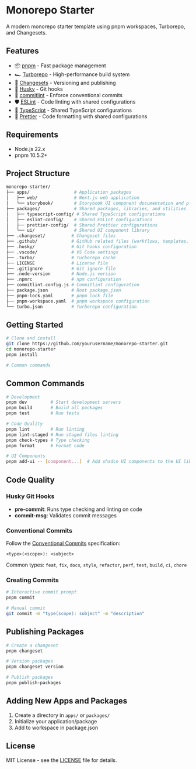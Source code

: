 # Monorepo Starter

A modern monorepo starter template using pnpm workspaces, Turborepo, and Changesets.

## Features

- 📦 [pnpm](https://pnpm.io/) - Fast package management
- 🏎️ [Turborepo](https://turbo.build/) - High-performance build system
- 🚢 [Changesets](https://github.com/changesets/changesets) - Versioning and publishing
- 🧹 [Husky](https://typicode.github.io/husky/) - Git hooks
- 📝 [commitlint](https://commitlint.js.org/) - Enforce conventional commits
- 🛡️ [ESLint](https://eslint.org/) - Code linting with shared configurations
- 🔄 [TypeScript](https://www.typescriptlang.org/) - Shared TypeScript configurations
- 🎨 [Prettier](https://prettier.io/) - Code formatting with shared configurations

## Requirements

- Node.js 22.x
- pnpm 10.5.2+

## Project Structure

```bash
monorepo-starter/
├── apps/                 # Application packages
│   ├── web/              # Next.js web application
│   └── storybook/        # Storybook UI component documentation and playground
├── packages/             # Shared packages, libraries, and utilities
│   ├── typescript-config/ # Shared TypeScript configurations
│   ├── eslint-config/    # Shared ESLint configurations
│   ├── prettier-config/  # Shared Prettier configurations
│   └── ui/               # Shared UI component library
├── .changeset/          # Changeset files
├── .github/             # GitHub related files (workflows, templates, etc.)
├── .husky/              # Git hooks configuration
├── .vscode/             # VS Code settings
├── .turbo/              # Turborepo cache
├── LICENSE              # License file
├── .gitignore           # Git ignore file
├── .node-version        # Node.js version
├── .npmrc               # npm configuration
├── commitlint.config.js # Commitlint configuration
├── package.json         # Root package.json
├── pnpm-lock.yaml       # pnpm lock file
├── pnpm-workspace.yaml  # pnpm workspace configuration
└── turbo.json           # Turborepo configuration
```

## Getting Started

```bash
# Clone and install
git clone https://github.com/yourusername/monorepo-starter.git
cd monorepo-starter
pnpm install

# Common commands
```

## Common Commands

```bash
# Development
pnpm dev         # Start development servers
pnpm build       # Build all packages
pnpm test        # Run tests

# Code Quality
pnpm lint        # Run linting
pnpm lint-staged # Run staged files linting
pnpm check-types # Type checking
pnpm format      # Format code

# UI Components
pnpm add-ui -- [component...]  # Add shadcn UI components to the UI library
```

## Code Quality

### Husky Git Hooks

- **pre-commit**: Runs type checking and linting on code
- **commit-msg**: Validates commit messages

### Conventional Commits

Follow the [Conventional Commits](https://www.conventionalcommits.org/) specification:

```
<type>(<scope>): <subject>
```

Common types: `feat`, `fix`, `docs`, `style`, `refactor`, `perf`, `test`, `build`, `ci`, `chore`

### Creating Commits

```bash
# Interactive commit prompt
pnpm commit

# Manual commit
git commit -m "type(scope): subject" -m "description"
```

## Publishing Packages

```bash
# Create a changeset
pnpm changeset

# Version packages
pnpm changeset version

# Publish packages
pnpm publish-packages
```

## Adding New Apps and Packages

1. Create a directory in `apps/` or `packages/`
2. Initialize your application/package
3. Add to workspace in package.json

## License

MIT License - see the [LICENSE](./LICENSE) file for details.
